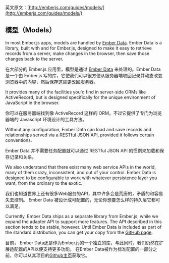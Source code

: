 英文原文：[http://emberjs.com/guides/models/](http://emberjs.com/guides/models/)

## 模型（Models）

In most Ember.js apps, models are handled by [Ember Data](https://github.com/emberjs/data). Ember Data
is a library, built with and for Ember.js, designed to make it easy to
retrieve records from a server, make changes in the browser, then save
those changes back to the server.

在大部分的 Ember.js 应用里，模型是通过 [Ember Data](https://github.com/emberjs/data) 来处理的。Ember
Data 是一个由 Ember.js 写的库，它使我们可以很方便从服务器端取回记录并动态改变浏览器中的内容，然后保存这些更改回服务器。

It provides many of the facilities you'd find in server-side ORMs like
ActiveRecord, but is designed specifically for the unique environment of
JavaScript in the browser.

你可以在服务器端找到像 ActiveRecord 这样的 ORM，不过它提供了专门为浏览器端的 Javascript 环境设计的工具方法。

Without any configuration, Ember Data can load and save records and
relationships served via a RESTful JSON API, provided it follows certain
conventions.

Ember Data 并不需要任务配置就可以通过 RESTful JSON API 的惯例来加载和保存记录和关系。

We also understand that there exist many web service APIs in the world,
many of them crazy, inconsistent, and out of your control. Ember Data is
designed to be configurable to work with whatever persistence layer you
want, from the ordinary to the exotic.

我们也知道世界上还有很多Web服务的API，其中许多会是荒唐的，矛盾的和容易失去控制。
Ember Data 被设计成可配置的，无论你想要怎么样的持久层它都可以满足。

Currently, Ember Data ships as a separate library from Ember.js, while
we expand the adapter API to support more features. The API described in
this section tends to be stable, however.  Until Ember Data is included
as part of the standard distribution, you can get your copy from the
[GitHub page](https://github.com/emberjs/data).

目前， Ember Data还是作为Ember.js的一个独立的库，与此同时，我们仍然在扩展适配器的API以便支持更多功能。
在Ember Data被作为标准配置的一部分之前，你可以从其项目的[Github主页](https://github.com/emberjs/data)获取它。
